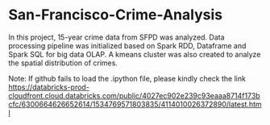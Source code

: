 # San-Francisco-Crime-Analysis
In this project, 15-year crime data from SFPD was analyzed. Data processing pipeline was initialized based on Spark RDD, Dataframe and Spark SQL for big data OLAP. A kmeans cluster was also created to analyze the spatial distribution of crimes.

Note: If github fails to load the .ipython file, please kindly check the link https://databricks-prod-cloudfront.cloud.databricks.com/public/4027ec902e239c93eaaa8714f173bcfc/6300664626652614/1534769571803835/4114010026372890/latest.html
